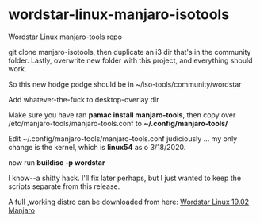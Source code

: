# wordstar-linux-manjaro-isotools
Wordstar Linux manjaro-tools repo

git clone manjaro-isotools, then duplicate an i3 dir that's in the community folder. 
Lastly, overwrite new folder with this project, and everything should work.

So this new hodge podge should be in ~/iso-tools/community/wordstar

Add whatever-the-fuck to desktop-overlay dir

Make sure you have ran **pamac install manjaro-tools**, then copy
over /etc/manjaro-tools/manjaro-tools.conf to **~/.config/manjaro-tools/**

Edit ~/.config/manjaro-tools/manjaro-tools.conf judiciously ... my only change is the kernel, which is **linux54** as o 3/18/2020.

now run **buildiso -p wordstar**

I know--a shitty hack.
I'll fix later perhaps, but I just wanted to keep the scripts separate from this release.

A full ,working distro can be downloaded from here: [Wordstar Linux 19.02 Manjaro](https://healingrant.com/heaviside/wordstar-linux/)
